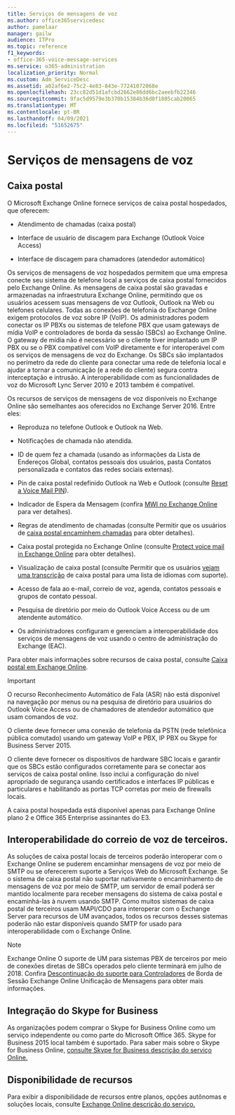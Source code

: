 ```yaml
---
title: Serviços de mensagens de voz
ms.author: office365servicedesc
author: pamelaar
manager: gailw
audience: ITPro
ms.topic: reference
f1_keywords:
- office-365-voice-message-services
ms.service: o365-administration
localization_priority: Normal
ms.custom: Adm_ServiceDesc
ms.assetid: a02af6e2-75c2-4e83-843e-77241072068e
ms.openlocfilehash: 23cc82d51d1afcbd2662e86dd6bc2aeebfb22346
ms.sourcegitcommit: 9fac5d9579e3b370b15384b36d0f1805cab20065
ms.translationtype: MT
ms.contentlocale: pt-BR
ms.lasthandoff: 04/09/2021
ms.locfileid: "51652675"
---
```

# <a name="voice-message-services"></a>Serviços de mensagens de voz

## <a name="voice-mail"></a>Caixa postal

O Microsoft Exchange Online fornece serviços de caixa postal hospedados, que oferecem:
  
- Atendimento de chamadas (caixa postal)
    
- Interface de usuário de discagem para Exchange (Outlook Voice Access)
    
- Interface de discagem para chamadores (atendedor automático)
    
Os serviços de mensagens de voz hospedados permitem que uma empresa conecte seu sistema de telefone local a serviços de caixa postal fornecidos pelo Exchange Online. As mensagens de caixa postal são gravadas e armazenadas na infraestrutura Exchange Online, permitindo que os usuários acessem suas mensagens de voz Outlook, Outlook na Web ou telefones celulares. Todas as conexões de telefonia do Exchange Online exigem protocolos de voz sobre IP (VoIP). Os administradores podem conectar os IP PBXs ou sistemas de telefone PBX que usam gateways de mídia VoIP e controladores de borda da sessão (SBCs) ao Exchange Online. O gateway de mídia não é necessário se o cliente tiver implantado um IP PBX ou se o PBX compatível com VoIP diretamente e for interoperável com os serviços de mensagens de voz do Exchange. Os SBCs são implantados no perímetro da rede do cliente para conectar uma rede de telefonia local e ajudar a tornar a comunicação (e a rede do cliente) segura contra interceptação e intrusão. A interoperabilidade com as funcionalidades de voz do Microsoft Lync Server 2010 e 2013 também é compatível.
  
Os recursos de serviços de mensagens de voz disponíveis no Exchange Online são semelhantes aos oferecidos no Exchange Server 2016. Entre eles:
  
- Reproduza no telefone Outlook e Outlook na Web.
    
- Notificações de chamada não atendida.
    
- ID de quem fez a chamada (usando as informações da Lista de Endereços Global, contatos pessoais dos usuários, pasta Contatos personalizada e contatos das redes sociais externas).
    
- Pin de caixa postal redefinido Outlook na Web e Outlook (consulte [Reset a Voice Mail PIN](/exchange/voice-mail-unified-messaging/set-outlook-voice-access-pin-security/reset-a-voice-mail-pin)).
    
- Indicador de Espera da Mensagem (confira [MWI no Exchange Online](/exchange/voice-mail-unified-messaging/set-up-client-voice-mail-features/mwi-in-exchange-online) para ver detalhes). 
    
- Regras de atendimento de chamadas (consulte Permitir que os usuários de [caixa postal encaminhem chamadas](/exchange/voice-mail-unified-messaging/set-up-client-voice-mail-features/allow-voice-mail-users-to-forward-calls) para obter detalhes).
    
- Caixa postal protegida no Exchange Online (consulte [Protect voice mail in Exchange Online](/exchange/voice-mail-unified-messaging/set-up-client-voice-mail-features/protect-voice-mail) para obter detalhes).
    
- Visualização de caixa postal (consulte Permitir que os usuários [vejam uma transcrição](/exchange/voice-mail-unified-messaging/set-up-client-voice-mail-features/allow-users-to-see-a-voice-mail-transcript) de caixa postal para uma lista de idiomas com suporte).
    
- Acesso de fala ao e-mail, correio de voz, agenda, contatos pessoais e grupos de contato pessoal.
    
- Pesquisa de diretório por meio do Outlook Voice Access ou de um atendente automático.
    
- Os administradores configuram e gerenciam a interoperabilidade dos serviços de mensagens de voz usando o centro de administração do Exchange (EAC).
    
Para obter mais informações sobre recursos de caixa postal, consulte [Caixa postal em Exchange Online](/exchange/voice-mail-unified-messaging/voice-mail-unified-messaging).
  
> [!IMPORTANT]
> O recurso Reconhecimento Automático de Fala (ASR) não está disponível na navegação por menus ou na pesquisa de diretório para usuários do Outlook Voice Access ou de chamadores de atendedor automático que usam comandos de voz. 
>
> O cliente deve fornecer uma conexão de telefonia da PSTN (rede telefônica pública comutado) usando um gateway VoIP e PBX, IP PBX ou Skype for Business Server 2015. 
>
> O cliente deve fornecer os dispositivos de hardware SBC locais e garantir que os SBCs estão configurados corretamente para se conectar aos serviços de caixa postal online. Isso inclui a configuração do nível apropriado de segurança usando certificados e interfaces IP públicas e particulares e habilitando as portas TCP corretas por meio de firewalls locais. 
>
> A caixa postal hospedada está disponível apenas para Exchange Online plano 2 e Office 365 Enterprise assinantes do E3. 
  
## <a name="third-party-voice-mail-interoperability"></a>Interoperabilidade do correio de voz de terceiros.

As soluções de caixa postal locais de terceiros poderão interoperar com o Exchange Online se puderem encaminhar mensagens de voz por meio de SMTP ou se oferecerem suporte a Serviços Web do Microsoft Exchange. Se o sistema de caixa postal não suportar nativamente o encaminhamento de mensagens de voz por meio de SMTP, um servidor de email poderá ser mantido localmente para receber mensagens do sistema de caixa postal e encaminhá-las à nuvem usando SMTP. Como muitos sistemas de caixa postal de terceiros usam MAPI/CDO para interoperar com o Exchange Server para recursos de UM avançados, todos os recursos desses sistemas poderão não estar disponíveis quando SMTP for usado para interoperabilidade com o Exchange Online.
  
> [!NOTE]
> Exchange Online O suporte de UM para sistemas PBX de terceiros por meio de conexões diretas de SBCs operados pelo cliente terminará em julho de 2018. Confira [Descontinuação do suporte para Controladores](https://techcommunity.microsoft.com/t5/Exchange-Team-Blog/Discontinuation-of-support-for-Session-Border-Controllers-in/ba-p/607117) de Borda de Sessão Exchange Online Unificação de Mensagens para obter mais informações. 
  
## <a name="skype-for-business-integration"></a>Integração do Skype for Business

As organizações podem comprar o Skype for Business Online como um serviço independente ou como parte do Microsoft Office 365. Skype for Business 2015 local também é suportado. Para saber mais sobre o Skype for Business Online, [consulte Skype for Business descrição do serviço Online.](../skype-for-business-online-service-description/skype-for-business-online-service-description.md)
  
## <a name="feature-availability"></a>Disponibilidade de recursos

Para exibir a disponibilidade de recursos entre planos, opções autônomas e soluções locais, consulte [Exchange Online descrição do serviço.](exchange-online-service-description.md)
